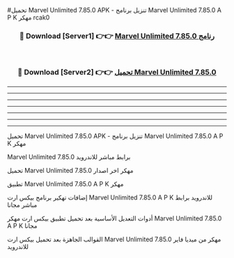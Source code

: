 #تحميل Marvel Unlimited 7.85.0  APK - تنزيل برنامج Marvel Unlimited 7.85.0  A P K مهكر rcak0 



<div align="center">
<h3>🔴 Download [Server1] 👉👉 <a href="https://apkdownload10.web.app/?title=Marvel Unlimited 7.85.0 ">Marvel Unlimited 7.85.0  رنامج</a></h3><br>

<h3>🔴 Download [Server2] 👉👉 <a href="https://apkdownload10.web.app/?title=Marvel Unlimited 7.85.0 ">تحميل Marvel Unlimited 7.85.0  </a></h3>
</div>


----------------------------------------------------------

----------------------------------------------------------

----------------------------------------------------------

----------------------------------------------------------

----------------------------------------------------------

----------------------------------------------------------

----------------------------------------------------------

تحميل Marvel Unlimited 7.85.0  APK - تنزيل برنامج Marvel Unlimited 7.85.0  A P K مهكر

Marvel Unlimited 7.85.0  برابط مباشر للاندرويد

تحميل Marvel Unlimited 7.85.0  مهكر اخر اصدار

تطبيق Marvel Unlimited 7.85.0  A P K مهكر

إضافات تهكير برنامج بيكس ارت Marvel Unlimited 7.85.0  A P K للاندرويد برابط مباشر مجانا

أدوات التعديل الأساسية بعد تحميل تطبيق بيكس ارت مهكر Marvel Unlimited 7.85.0  A P K مجانا

القوالب الجاهزة بعد تحميل بيكس ارت Marvel Unlimited 7.85.0  مهكر من ميديا فاير للاندرويد


